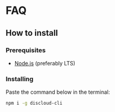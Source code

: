 # FAQ

## How to install

### Prerequisites

- [Node.js](https://nodejs.org) (preferably LTS)

### Installing

Paste the command below in the terminal:

```sh
npm i -g discloud-cli
```
